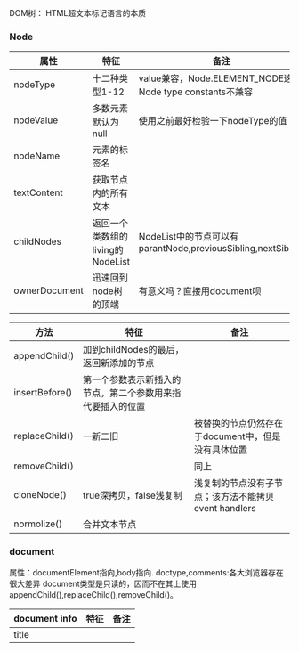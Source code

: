 DOM树：  HTML超文本标记语言的本质
### Node

属性 | 特征 | 备注
----|------|----
nodeType | 十二种类型1-12  |  value兼容，Node.ELEMENT_NODE这种Node type constants不兼容
nodeValue | 多数元素默认为null  | 使用之前最好检验一下nodeType的值
nodeName | 元素的标签名  | 
textContent | 获取节点内的所有文本 |
childNodes | 返回一个类数组的living的NodeList | NodeList中的节点可以有parantNode,previousSibling,nextSibling
ownerDocument | 迅速回到node树的顶端 | 有意义吗？直接用document呗


方法 | 特征 | 备注
----|------|----
appendChild() | 加到childNodes的最后，返回新添加的节点 |
insertBefore() | 第一个参数表示新插入的节点，第二个参数用来指代要插入的位置 |
replaceChild() | 一新二旧 | 被替换的节点仍然存在于document中，但是没有具体位置
removeChild() |   | 同上
cloneNode() | true深拷贝，false浅复制 | 浅复制的节点没有子节点；该方法不能拷贝event handlers
normolize() | 合并文本节点 |

### document
属性：documentElement指向<html>,body指向<body>.
	doctype,comments:各大浏览器存在很大差异
document类型是只读的，因而不在其上使用appendChild(),replaceChild(),removeChild()。


document info | 特征 | 备注
----|------|----
title | <title>元素的值，网页的标签页 |
与HTTP的request相关 | URL,domain,referrer | 只有domain是可写的，subdomain：只松不紧

+ Document的定位方法：
IE7的表单元素的name属性会被getElementById()错误获取。
getElementsByTagName()大小写不敏感。
HTMLCollection.namedItem()获取name属性的值。也可以用bracket notation

注意Document和HTMLDocument的区别  getElementsByName()






#### 另：
+ <lable>的for与<input>的id配合使用，对于像radio这样的选择项，点击label即可勾选。



The  document object, as an instance of  HTMLDocument, has several additional properties that
standard  Document objects do not have. 